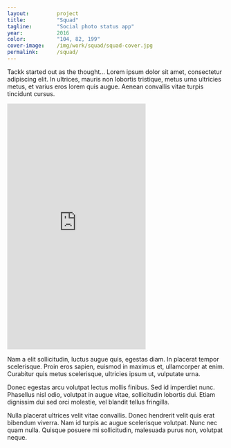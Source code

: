 ```yaml
---
layout:         project
title:          "Squad"
tagline:        "Social photo status app"
year:           2016
color:          "104, 82, 199"
cover-image:    /img/work/squad/squad-cover.jpg
permalink:      /squad/
---
```


Tackk started out as the thought... Lorem ipsum dolor sit amet, consectetur adipiscing elit. In ultrices, mauris non lobortis tristique, metus urna ultricies metus, et varius eros lorem quis augue. Aenean convallis vitae turpis tincidunt cursus.

<div class="full-width bg-gray br3"><iframe class="center-block" src="https://player.vimeo.com/video/145917914?title=0&byline=0&portrait=0&color=6852C7" width="320" height="569" frameborder="0" webkitallowfullscreen mozallowfullscreen allowfullscreen></iframe></div>

Nam a elit sollicitudin, luctus augue quis, egestas diam. In placerat tempor scelerisque. Proin eros sapien, euismod in maximus et, ullamcorper at enim. Curabitur quis metus scelerisque, ultricies ipsum ut, vulputate urna.

Donec egestas arcu volutpat lectus mollis finibus. Sed id imperdiet nunc. Phasellus nisl odio, volutpat in augue vitae, sollicitudin lobortis dui. Etiam dignissim dui sed orci molestie, vel blandit tellus fringilla.

Nulla placerat ultrices velit vitae convallis. Donec hendrerit velit quis erat bibendum viverra. Nam id turpis ac augue scelerisque volutpat. Nunc nec quam nulla. Quisque posuere mi sollicitudin, malesuada purus non, volutpat neque.